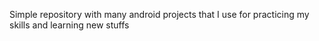 Simple repository with many android projects that I use for practicing my skills and learning new stuffs
